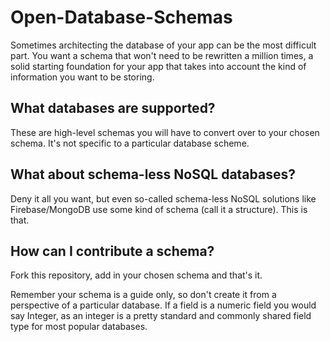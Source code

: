 # Open-Database-Schemas
Sometimes architecting the database of your app can be the most difficult part. You want a schema that won't need to be rewritten a million times, a solid starting foundation for your app that takes into account the kind of information you want to be storing.

## What databases are supported?

These are high-level schemas you will have to convert over to your chosen schema. It's not specific to a particular database scheme.

## What about schema-less NoSQL databases?

Deny it all you want, but even so-called schema-less NoSQL solutions like Firebase/MongoDB use some kind of schema (call it a structure). This is that.

## How can I contribute a schema?

Fork this repository, add in your chosen schema and that's it.

Remember your schema is a guide only, so don't create it from a perspective of a particular database. If a field is a numeric field you would say Integer, as an integer is a pretty standard and commonly shared field type for most popular databases.
